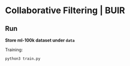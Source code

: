 # Collaborative Filtering | BUIR

## Run

**Store ml-100k dataset under `data`**

Training:

```bash
python3 train.py
```
